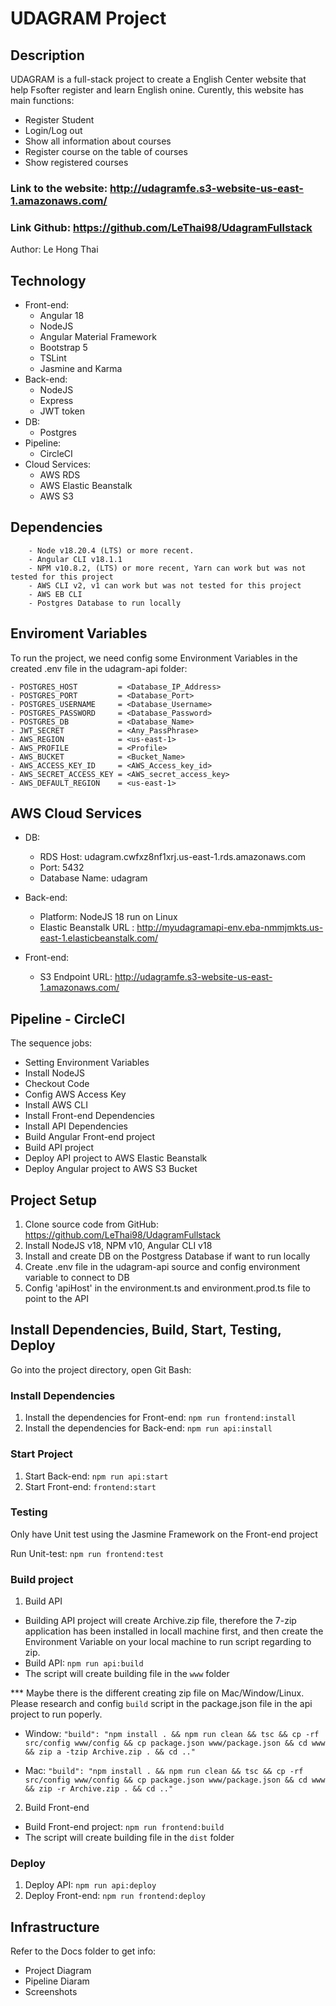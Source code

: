 # UDAGRAM Project

## Description
UDAGRAM is a full-stack project to create a English Center website that help Fsofter register and learn English onine. Curently,  this website has main functions:
- Register Student
- Login/Log out
- Show all information about courses
- Register course on the table of courses
- Show registered courses 

### Link to the website: http://udagramfe.s3-website-us-east-1.amazonaws.com/ 


### Link Github: https://github.com/LeThai98/UdagramFullstack 
Author: Le Hong Thai

## Technology
- Front-end:
    - Angular 18
    - NodeJS
    - Angular Material Framework
    - Bootstrap 5
    - TSLint
    - Jasmine and Karma
- Back-end:
    - NodeJS
    - Express
    - JWT token
- DB:
    - Postgres
- Pipeline:
    - CircleCI
- Cloud Services:
    - AWS RDS
    - AWS Elastic Beanstalk
    - AWS S3

## Dependencies
```
    - Node v18.20.4 (LTS) or more recent. 
    - Angular CLI v18.1.1
    - NPM v10.8.2, (LTS) or more recent, Yarn can work but was not tested for this project
    - AWS CLI v2, v1 can work but was not tested for this project
    - AWS EB CLI
    - Postgres Database to run locally

```

## Enviroment Variables
To run the project, we need config some Environment Variables in the created .env file in the udagram-api folder:

```
- POSTGRES_HOST         = <Database_IP_Address>
- POSTGRES_PORT         = <Database_Port>
- POSTGRES_USERNAME     = <Database_Username>
- POSTGRES_PASSWORD     = <Database_Password>
- POSTGRES_DB           = <Database_Name>
- JWT_SECRET            = <Any_PassPhrase>
- AWS_REGION            = <us-east-1>
- AWS_PROFILE           = <Profile>
- AWS_BUCKET            = <Bucket_Name>
- AWS_ACCESS_KEY_ID     = <AWS_Access_key_id>
- AWS_SECRET_ACCESS_KEY = <AWS_secret_access_key>
- AWS_DEFAULT_REGION    = <us-east-1>

```

## AWS Cloud Services
- DB:
    - RDS Host: udagram.cwfxz8nf1xrj.us-east-1.rds.amazonaws.com
    - Port: 5432
    - Database Name: udagram

- Back-end:
    - Platform: NodeJS 18 run on Linux
    - Elastic Beanstalk URL : http://myudagramapi-env.eba-nmmjmkts.us-east-1.elasticbeanstalk.com/ 

- Front-end:
    -  S3 Endpoint URL: http://udagramfe.s3-website-us-east-1.amazonaws.com/

## Pipeline - CircleCI
The sequence jobs: 
- Setting Environment Variables
- Install NodeJS
- Checkout Code
- Config AWS Access Key
- Install AWS CLI
- Install Front-end Dependencies
- Install API Dependencies
- Build Angular Front-end project
- Build API project
- Deploy API project to AWS Elastic Beanstalk
- Deploy Angular project to AWS S3 Bucket

## Project Setup
1. Clone source code from GitHub: https://github.com/LeThai98/UdagramFullstack
2. Install NodeJS v18, NPM v10, Angular CLI v18
3. Install and create DB on the Postgress Database if want to run locally
4. Create .env file in the udagram-api source and config environment variable to connect to DB
5. Config 'apiHost' in the environment.ts and environment.prod.ts file to point to the API

## Install Dependencies, Build, Start, Testing, Deploy

Go into the project directory, open Git Bash:
### Install Dependencies
1. Install the dependencies for Front-end: `npm run frontend:install`
2. Install the dependencies for Back-end: `npm run api:install`

### Start Project
1. Start Back-end: `npm run api:start`
2. Start Front-end: `frontend:start`

### Testing
Only have Unit test using the Jasmine Framework on the Front-end project

Run Unit-test: `npm run frontend:test`

### Build project
1. Build API
- Building API project will create Archive.zip file, therefore the 7-zip application has been installed in locall machine first, and then create the Environment Variable on your local machine to run script regarding to zip.
- Build API: `npm run api:build`
- The script will create building file in the `www` folder 

*** Maybe there is the different creating zip file on Mac/Window/Linux. Please research and config `build` script in the package.json file in the api project to run poperly. 

- Window:
` "build": "npm install . && npm run clean && tsc && cp -rf src/config www/config && cp package.json www/package.json && cd www && zip a -tzip Archive.zip . && cd .."  `

- Mac:
` "build": "npm install . && npm run clean && tsc && cp -rf src/config www/config && cp package.json www/package.json && cd www && zip -r Archive.zip . && cd .." `


2. Build Front-end
- Build Front-end project: `npm run frontend:build`
- The script will create building file in the `dist` folder

### Deploy
1. Deploy API: `npm run api:deploy`
2. Deploy Front-end: `npm run frontend:deploy`

## Infrastructure
Refer to the Docs folder to get info:
- Project Diagram
- Pipeline Diaram
- Screenshots
